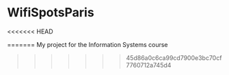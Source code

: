 # WifiSpotsParis
<<<<<<< HEAD

=======
My project for the Information Systems course
>>>>>>> 45d86a0c6ca99cd7900e3bc70cf7760712a745d4
